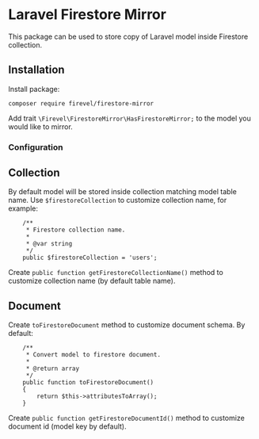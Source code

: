 # Laravel Firestore Mirror

This package can be used to store copy of Laravel model inside Firestore collection.

## Installation

Install package:
```
composer require firevel/firestore-mirror
```

Add trait `\Firevel\FirestoreMirror\HasFirestoreMirror;` to the model you would like to mirror.


### Configuration

## Collection

By default model will be stored inside collection matching model table name. Use `$firestoreCollection` to customize collection name, for example:
```
    /**
     * Firestore collection name.
     *
     * @var string
     */
    public $firestoreCollection = 'users';
```

Create `public function getFirestoreCollectionName()` method to customize collection name (by default table name).

## Document

Create `toFirestoreDocument` method to customize document schema. By default:
```
    /**
     * Convert model to firestore document.
     *
     * @return array
     */
    public function toFirestoreDocument()
    {
        return $this->attributesToArray();
    }
```

Create `public function getFirestoreDocumentId()` method to customize document id (model key by default).
